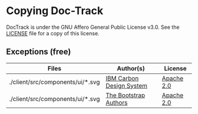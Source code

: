 # Copying Doc-Track
DocTrack is under the GNU Affero General Public License v3.0. See the [LICENSE](../LICENSE) file for a copy of this license.

## Exceptions (free)

Files | Author(s) | License
--- | --- | ---
./client/src/components/ui/*.svg | [IBM Carbon Design System](https://github.com/carbon-design-system/carbon/tree/main/packages/icons) | [Apache 2.0](https://github.com/carbon-design-system/carbon/blob/main/LICENSE)
./client/src/components/ui/*.svg | [The Bootstrap Authors](https://github.com/twbs/icons) | [Apache 2.0](https://github.com/twbs/icons/blob/main/LICENSE.md)
